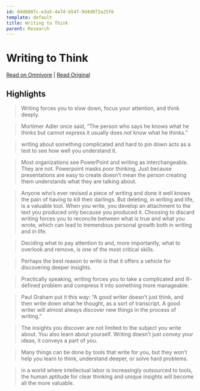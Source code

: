 ```yaml
---
id: 04d6807c-e3a5-4a7d-b54f-9d4d972a25f6
template: default
title: Writing to Think
parent: Research
---
```


# Writing to Think

[Read on Omnivore](https://omnivore.app/me/https-fs-blog-writing-to-think-18c147dc5bb) | [Read Original](https://fs.blog/writing-to-think/)

## Highlights

> Writing forces you to slow down, focus your attention, and think deeply.

> Mortimer Adler once said, “The person who says he knows what he thinks but cannot express it usually does not know what he thinks.”

> writing about something complicated and hard to pin down acts as a test to see how well you understand it.

> Most organizations see PowerPoint and writing as interchangeable. They are not. Powerpoint masks poor thinking. Just because presentations are easy to create doesn’t mean the person creating them understands what they are talking about.

> Anyone who’s ever revised a piece of writing and done it well knows the pain of having to kill their darlings. But deleting, in writing and life, is a valuable tool. When you write, you develop an attachment to the text you produced only because you produced it. Choosing to discard writing forces you to reconcile between what is true and what you wrote, which can lead to tremendous personal growth both in writing and in life.

> Deciding what to pay attention to and, more importantly, what to overlook and remove, is one of the most critical skills.

> Perhaps the best reason to write is that it offers a vehicle for discovering deeper insights.

> Practically speaking, writing forces you to take a complicated and ill-defined problem and compress it into something more manageable.

> Paul Graham put it this way: “A good writer doesn’t just think, and then write down what he thought, as a sort of transcript. A good writer will almost always discover new things in the process of writing.”

> The insights you discover are not limited to the subject you write about. You also learn about yourself. Writing doesn’t just convey your ideas, it conveys a part of you.

> Many things can be done by tools that write for you, but they won’t help you learn to think, understand deeper, or solve hard problems.

> in a world where intellectual labor is increasingly outsourced to tools, the human aptitude for clear thinking and unique insights will become all the more valuable.

